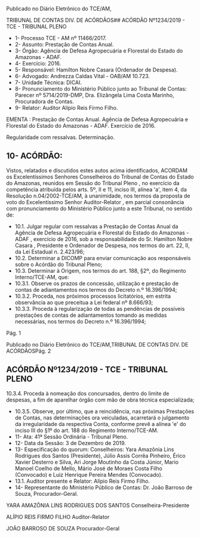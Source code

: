 Publicado  no  Diário  Eletrônico do TCE/AM,

TRIBUNAL DE CONTAS DIV. DE ACÓRDÃOS## ACÓRDÃO Nº1234/2019 - TCE - TRIBUNAL PLENO

- 1- Processo TCE - AM nº 11466/2017.
- 2- Assunto: Prestação de Contas Anual.
- 3- Órgão: Agência de Defesa Agropecuária e Florestal do Estado do Amazonas - ADAF.
- 4- Exercício: 2016.
- 5- Responsável: Hamilton Nobre Casara (Ordenador de Despesa).
- 6- Advogado: Andrezza Caldas Vital - OAB/AM 10.723.
- 7- Unidade Técnica: DICAI.
- 8- Pronunciamento  do  Ministério  Público  junto  ao  Tribunal  de  Contas: Parecer  nº 5714/2019-DMP, Dra. Elizângela Lima Costa Marinho, Procuradora de Contas.
- 9- Relator: Auditor Alípio Reis Firmo Filho.

EMENTA :  Prestação  de  Contas  Anual.  Agência  de Defesa  Agropecuária  e Florestal do Estado do Amazonas - ADAF. Exercício de 2016.

Regularidade com ressalvas. Determinação.

## 10-  ACÓRDÃO:

Vistos, relatados e discutidos estes autos acima identificados, ACORDAM os Excelentíssimos Senhores Conselheiros do Tribunal de Contas do Estado do Amazonas, reunidos em Sessão do Tribunal Pleno , no exercício da competência atribuída pelos arts. 5º, II e 11, inciso III, alínea 'a', item 4, da Resolução n.04/2002-TCE/AM, à unanimidade, nos  termos  da  proposta  de  voto  do  Excelentíssimo  Senhor  Auditor-Relator ,  em  parcial consonância com pronunciamento do Ministério Público junto a este Tribunal, no sentido de:

- 10.1. Julgar  regular  com  ressalvas a  Prestação  de  Contas  Anual  da Agência de Defesa Agropecuária e Florestal do Estado do Amazonas - ADAF , exercício de 2016, sob a responsabilidade do Sr. Hamilton  Nobre  Casara ,  Presidente  e  Ordenador  de  Despesa,  nos termos do art. 22, II, da Lei Estadual n. 2.423/96;
- 10.2. Determinar a  DICOMP  para  enviar  comunicação  aos  responsáveis sobre o Acórdão do Tribunal Pleno;
- 10.3. Determinar à  Origem,  nos  termos  do  art.  188,  §2º,  do  Regimento Interno/TCE-AM, que:
- 10.3.1. Observe  os  prazos  de  concessão,  utilização  e  prestação  de contas de adiantamentos nos termos do Decreto n.º 16.396/1994;
- 10.3.2. Proceda, nos próximos processos licitatórios, em estrita observância ao que preceitua a Lei federal nº 8.666/93;
- 10.3.3. Proceda à regularização de todas as pendências de possíveis prestações  de  contas  de  adiantamentos  tomando  as  medidas necessárias, nos termos do Decreto n.º 16.396/1994;

Pág. 1

Publicado  no  Diário  Eletrônico do TCE/AM,TRIBUNAL DE CONTAS DIV. DE ACÓRDÃOSPág. 2

## ACÓRDÃO Nº1234/2019 - TCE - TRIBUNAL PLENO

10.3.4. Proceda  à  nomeação  dos  concursados,  dentro  do  limite  de despesas, a fim de aparelhar órgão com mão de obra técnica especializada;

- 10.3.5. Observe, por último, que a reincidência, nas próximas Prestações  de  Contas,  nas  determinações  ora  veiculadas, acarretará o julgamento da irregularidade da respectiva Conta, conforme prevê a alínea 'e' do inciso III do §1º do art. 188 do Regimento Interno/TCE-AM.
- 11-  Ata: 41ª Sessão Ordinária - Tribunal Pleno.
- 12-  Data da Sessão: 3 de Dezembro de 2019.
- 13-  Especificação  do  quorum: Conselheiros: Yara  Amazônia  Lins  Rodrigues  dos Santos  (Presidente),  Júlio  Assis  Corrêa  Pinheiro,  Érico  Xavier  Desterro  e  Silva,  Ari Jorge Moutinho da Costa Júnior, Mario Manoel Coelho de Mello, Mário José de Moraes Costa Filho (Convocado) e Luiz Henrique Pereira Mendes (Convocado).
- 13.1. Auditor presente e Relator: Alípio Reis Firmo Filho.
- 14-  Representante  do  Ministério  Público  de  Contas: Dr. João  Barroso  de  Souza, Procurador-Geral.

YARA AMAZÔNIA LINS RODRIGUES DOS SANTOS Conselheira-Presidente

ALÍPIO REIS FIRMO FILHO Auditor-Relator

JOÃO BARROSO DE SOUZA Procurador-Geral